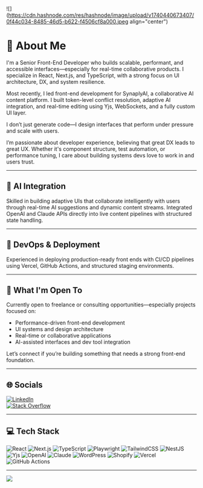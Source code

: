 ![](https://cdn.hashnode.com/res/hashnode/image/upload/v1740440673407/0f44c034-8485-46d5-b622-f4506cf8a000.jpeg align="center")
# 💫 About Me

I'm a Senior Front-End Developer who builds scalable, performant, and accessible interfaces—especially for real-time collaborative products. I specialize in React, Next.js, and TypeScript, with a strong focus on UI architecture, DX, and system resilience.

Most recently, I led front-end development for SynaplyAI, a collaborative AI content platform. I built token-level conflict resolution, adaptive AI integration, and real-time editing using Yjs, WebSockets, and a fully custom UI layer.

I don’t just generate code—I design interfaces that perform under pressure and scale with users.

I’m passionate about developer experience, believing that great DX leads to great UX. Whether it's component structure, test automation, or performance tuning, I care about building systems devs love to work in and users trust.

---

## 🤖 AI Integration

Skilled in building adaptive UIs that collaborate intelligently with users through real-time AI suggestions and dynamic content streams. Integrated OpenAI and Claude APIs directly into live content pipelines with structured state handling.

---

## 🚀 DevOps & Deployment

Experienced in deploying production-ready front ends with CI/CD pipelines using Vercel, GitHub Actions, and structured staging environments.

---

## 💼 What I'm Open To

Currently open to freelance or consulting opportunities—especially projects focused on:
- Performance-driven front-end development
- UI systems and design architecture
- Real-time or collaborative applications
- AI-assisted interfaces and dev tool integration

Let’s connect if you’re building something that needs a strong front-end foundation.

---

## 🌐 Socials

[![LinkedIn](https://img.shields.io/badge/LinkedIn-%230077B5.svg?logo=linkedin&logoColor=white)](https://linkedin.com/in/johnschibelli)  
[![Stack Overflow](https://img.shields.io/badge/-Stackoverflow-FE7A16?logo=stack-overflow&logoColor=white)](https://stackoverflow.com/users/john-schibelli)  

---

## 💻 Tech Stack

![React](https://img.shields.io/badge/react-%2320232a.svg?style=for-the-badge&logo=react&logoColor=%2361DAFB)
![Next.js](https://img.shields.io/badge/next.js-000000?style=for-the-badge&logo=nextdotjs&logoColor=white)
![TypeScript](https://img.shields.io/badge/typescript-%23007ACC.svg?style=for-the-badge&logo=typescript&logoColor=white)
![Playwright](https://img.shields.io/badge/playwright-2E2E2E?style=for-the-badge&logo=playwright&logoColor=white)
![TailwindCSS](https://img.shields.io/badge/tailwindcss-%2338B2AC.svg?style=for-the-badge&logo=tailwind-css&logoColor=white)
![NestJS](https://img.shields.io/badge/nestjs-%23E0234E.svg?style=for-the-badge&logo=nestjs&logoColor=white)
![Yjs](https://img.shields.io/badge/yjs-collaboration-green?style=for-the-badge)
![OpenAI](https://img.shields.io/badge/openai-412991?style=for-the-badge&logo=openai&logoColor=white)
![Claude](https://img.shields.io/badge/claude-ai-%23f3e800.svg?style=for-the-badge)
![WordPress](https://img.shields.io/badge/WordPress-21759B?style=for-the-badge&logo=wordpress&logoColor=white)
![Shopify](https://img.shields.io/badge/shopify-96BF48?style=for-the-badge&logo=shopify&logoColor=white)
![Vercel](https://img.shields.io/badge/vercel-%23000000.svg?style=for-the-badge&logo=vercel&logoColor=white)
![GitHub Actions](https://img.shields.io/badge/githubactions-2088FF?style=for-the-badge&logo=github-actions&logoColor=white)

---

[![](https://visitcount.itsvg.in/api?id=jschibelli&icon=0&color=0)](https://visitcount.itsvg.in)
